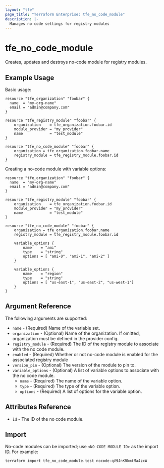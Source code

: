 ```yaml
---
layout: "tfe"
page_title: "Terraform Enterprise: tfe_no_code_module"
description: |-
  Manages no code settings for registry modules
---
```


# tfe_no_code_module

Creates, updates and destroys no-code module for registry modules.

## Example Usage

Basic usage:

```hcl
resource "tfe_organization" "foobar" {
  name  = "my-org-name"
  email = "admin@company.com"
}

resource "tfe_registry_module" "foobar" {
	organization    = tfe_organization.foobar.id
	module_provider = "my_provider"
	name            = "test_module"
}

resource "tfe_no_code_module" "foobar" {
	organization = tfe_organization.foobar.name
	registry_module = tfe_registry_module.foobar.id
}
```

Creating a no-code module with variable options:

```hcl
resource "tfe_organization" "foobar" {
  name  = "my-org-name"
  email = "admin@company.com"
}

resource "tfe_registry_module" "foobar" {
	organization    = tfe_organization.foobar.id
	module_provider = "my_provider"
	name            = "test_module"
}

resource "tfe_no_code_module" "foobar" {
	organization = tfe_organization.foobar.name
	registry_module = tfe_registry_module.foobar.id

	variable_options {
		name    = "ami"
		type    = "string"
		options = [ "ami-0", "ami-1", "ami-2" ]
	}

	variable_options {
		name    = "region"
		type    = "string"
		options = [ "us-east-1", "us-east-2", "us-west-1"]
	}
}
```

## Argument Reference

The following arguments are supported:

- `name` - (Required) Name of the variable set.
- `organization` - (Optional) Name of the organization. If omitted, organization must be defined in the provider config.
- `registry_module` - (Required) The ID of the registry module to associate with the no code module.
- `enabled` - (Required) Whether or not no-code module is enabled for the associated registry module
- `version_pin` - (Optional) The version of the module to pin to.
- `variable_options` - (Optional) A list of variable options to associate with the no code module.
  - `name` - (Required) The name of the variable option.
  - `type` - (Required) The type of the variable option.
  - `options` - (Required) A list of options for the variable option.

## Attributes Reference

- `id` - The ID of the no code module.

## Import

No-code modules can be imported; use `<NO CODE MODULE ID>` as the import ID. For example:

```shell
terraform import tfe_no_code_module.test nocode-qV9JnKRkmtMa4zcA
```
